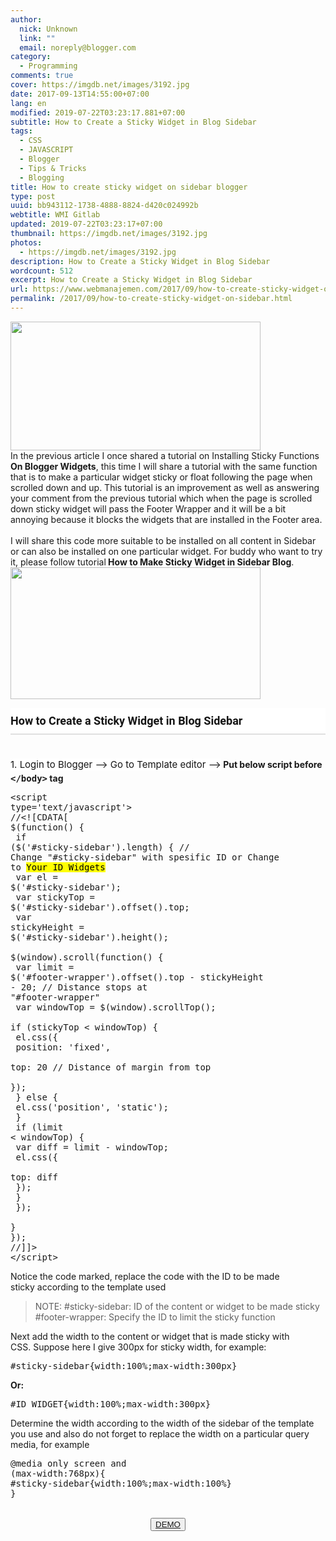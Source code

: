 ```yaml
---
author:
  nick: Unknown
  link: ""
  email: noreply@blogger.com
category:
  - Programming
comments: true
cover: https://imgdb.net/images/3192.jpg
date: 2017-09-13T14:55:00+07:00
lang: en
modified: 2019-07-22T03:23:17.881+07:00
subtitle: How to Create a Sticky Widget in Blog Sidebar
tags:
  - CSS
  - JAVASCRIPT
  - Blogger
  - Tips & Tricks
  - Blogging
title: How to create sticky widget on sidebar blogger
type: post
uuid: bb943112-1738-4888-8824-d420c024992b
webtitle: WMI Gitlab
updated: 2019-07-22T03:23:17+07:00
thumbnail: https://imgdb.net/images/3192.jpg
photos:
  - https://imgdb.net/images/3192.jpg
description: How to Create a Sticky Widget in Blog Sidebar
wordcount: 512
excerpt: How to Create a Sticky Widget in Blog Sidebar
url: https://www.webmanajemen.com/2017/09/how-to-create-sticky-widget-on-sidebar.html
permalink: /2017/09/how-to-create-sticky-widget-on-sidebar.html
---
```


<img height="206" src="https://imgdb.net/images/3192.jpg" width="400"><br>In the previous article I once shared a tutorial on Installing Sticky Functions<br><strong>  On Blogger Widgets</strong>, this time I will share a tutorial with the same function that is to make a particular widget sticky or float following the page when scrolled down and up. This tutorial is an improvement as well as answering your comment from the previous tutorial which when the page is scrolled down sticky widget will pass the Footer Wrapper and it will be a bit annoying because it blocks the widgets that are installed in the Footer area.<br><br>I will share this code more suitable to be installed on all content in Sidebar or can also be installed on one particular widget. For buddy who want to try it, please follow tutorial<strong>&nbsp;How to Make Sticky Widget in Sidebar Blog</strong>.<br><img height="211" src="https://imgdb.net/images/3193.jpg" width="400"><br><h4 style="background-color: white; border-color: rgb(21, 21, 21) rgb(21, 21, 21) rgb(224, 224, 224); border-style: none none solid; border-width: 0px 0px 2px; color: #151515; font-family: Roboto, sans-serif, sans-serif-light, sans-serif; font-size: 18px; font-weight: 500; margin: 0px 0px 10px; padding: 10px 0px; word-wrap: break-word;"><span class="notranslate" style="border: 0px none rgb(21, 21, 21);"><b style="border: 0px none rgb(21, 21, 21);">How to Create a Sticky Widget in Blog Sidebar</b></span></h4><br style="background-color: white; border: 0px none rgb(21, 21, 21); color: #151515; font-family: Roboto, sans-serif, sans-serif-light, sans-serif; font-size: 15px; line-height: 25.5px;"><span class="notranslate" style="background-color: white; border: 0px none rgb(21 , 21 , 21); color: #151515; font-family: &quot;roboto&quot; , sans-serif , , sans-serif; font-size: 15px; line-height: 25.5px;">1. Login to Blogger --&gt; Go to Template editor --&gt;</span><b>&nbsp;Put below script before <kbd>&lt;/body&gt;</kbd> tag</b><br><pre>&lt;script type='text/javascript'&gt;<br>//&lt;![CDATA[<br>$(function() {<br>  if ($('<kbd class="blue">#sticky-sidebar</kbd>').length) { // <kbd class="yellow">Change "#sticky-sidebar" with spesific ID or Change to <mark>Your ID Widgets</mark></kbd><br>    var el = $('<kbd class="blue">#sticky-sidebar</kbd>');<br>    var stickyTop = $('<kbd class="blue">#sticky-sidebar</kbd>').offset().top;<br>    var stickyHeight = $('<kbd class="blue">#sticky-sidebar</kbd>').height();<br>    $(window).scroll(function() {<br>      var limit = $('<kbd class="red">#footer-wrapper</kbd>').offset().top - stickyHeight - 20; // <kbd class="yellow">Distance stops at "#footer-wrapper"</kbd><br>      var windowTop = $(window).scrollTop();<br>      if (stickyTop &lt; windowTop) {<br>        el.css({<br>          position: 'fixed',<br>          top: 20 // <kbd class="yellow">Distance of margin from top</kbd><br>        });<br>      } else {<br>        el.css('position', 'static');<br>      }<br>      if (limit &lt; windowTop) {<br>        var diff = limit - windowTop;<br>        el.css({<br>          top: diff<br>        });<br>      }<br>    });<br>  }<br>});<br>//]]&gt;<br>&lt;/script&gt;</pre>Notice the code marked, replace the code with the ID to be made sticky&nbsp;according to the template used<br><blockquote>NOTE: #sticky-sidebar: ID of the content or widget to be made sticky<br>#footer-wrapper: Specify the ID to limit the sticky function</blockquote>Next add the width to the content or widget that is made sticky with CSS.&nbsp;Suppose here I give 300px for sticky width, for example:<br><pre>#sticky-sidebar{width:100%;max-width:300px}</pre><b>Or:</b><br><pre>#ID_WIDGET{width:100%;max-width:300px}</pre>Determine the width according to the width of the sidebar of the template you use and also do not forget to replace the width on a particular query media, for example<br><pre>@media only screen and (max-width:768px){<br>#sticky-sidebar{width:100%;max-width:100%}<br>}</pre><br><center><button><a href="https://l3n4r0x.cf/source/php/codepen.php?user=arlinadesign&amp;id=OMXaYb&amp;tab=result&amp;h=500" rel="noopener noreferer nofollow">DEMO</a></button></center>
